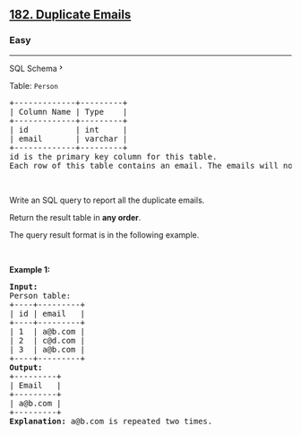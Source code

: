 <h2><a href="https://leetcode.com/problems/duplicate-emails/">182. Duplicate Emails</a></h2><h3>Easy</h3><hr><div class="sql-schema-wrapper__3VBi"><a class="sql-schema-link__3cEg" papago-id="12" papago-translate="cached">SQL Schema<svg viewBox="0 0 24 24" width="1em" height="1em" class="icon__1Md2" papago-id="12-1"><path fill-rule="evenodd" d="M10 6L8.59 7.41 13.17 12l-4.58 4.59L10 18l6-6z" papago-id="12-1-0"></path></svg></a></div><div><p><font papago-translate="cached" papago-id="13">Table: </font><code>Person</code></p>

<pre papago-id="14" papago-translate="translated">+-------------+---------+
| Column Name | Type    |
+-------------+---------+
| id          | int     |
| email       | varchar |
+-------------+---------+
id is the primary key column for this table.
Each row of this table contains an email. The emails will not contain uppercase letters.
</pre>

<p>&nbsp;</p>

<p papago-id="15" papago-translate="translated">Write an SQL query to report all the duplicate emails.</p>

<p papago-id="16" papago-translate="cached">Return the result table in <strong papago-id="16-1">any order</strong>.</p>

<p papago-id="17" papago-translate="translated">The query result format is in the following example.</p>

<p>&nbsp;</p>
<p><strong papago-id="18" papago-translate="translated">Example 1:</strong></p>

<pre papago-id="19" papago-translate="cached"><strong papago-id="19-0">Input:</strong> 
Person table:
+----+---------+
| id | email   |
+----+---------+
| 1  | a@b.com |
| 2  | c@d.com |
| 3  | a@b.com |
+----+---------+
<strong papago-id="19-2">Output:</strong> 
+---------+
| Email   |
+---------+
| a@b.com |
+---------+
<strong papago-id="19-4">Explanation:</strong> a@b.com is repeated two times.
</pre>
</div>